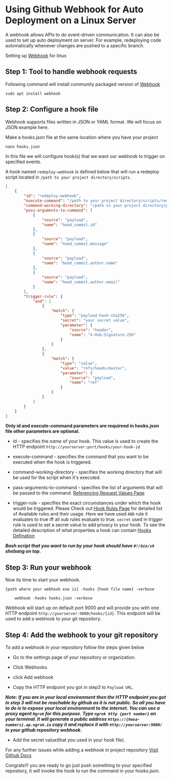 # Using Github Webhook for Auto Deployment on a Linux Server 
A webhook allows APIs to do event-driven communication. It can also be used to set up auto deployment on server. For example, redeploying code automatically whenever changes are pushed to a specific branch.

Setting up [Webhook](https://github.com/adnanh/webhook) for linux
## Step 1: Tool to handle webhook requests
Following command will install community packaged version of [Webhook](https://github.com/adnanh/webhook)

```terminal 
sudo apt install webhook
```

## Step 2: Configure a hook file
Webhook supports files written in JSON or YAML format. We will focus on JSON example here. 

Make a hooks.json file at the same location where you have your project 
```terminal
nano hooks.json
```
In this file we will configure hook(s) that we want our webhook to trigger on specified events.


A hook named `redeploy-webhook` is defined below that will run a redeploy script located in `/path to your project directory/scripts`.

```json
[
    {
        "id": "redeploy-webhook",
        "execute-command": "/path to your project directory/scripts/redeploy.sh",
        "command-working-directory": "/path to your project directory/project name",
        "pass-arguments-to-command": [
            {
                "source": "payload",
                "name": "head_commit.id"
            },
            {
                "source": "payload",
                "name": "head_commit.message"
            },
            {
                "source": "payload",
                "name": "head_commit.author.name"
            },
            {
                "source": "payload",
                "name": "head_commit.author.email"
            }
        ],
        "trigger-rule": {
            "and": [
                {
                    "match": {
                        "type": "payload-hash-sha256",
                        "secret": "your secret value",
                        "parameter": {
                            "source": "header",
                            "name": "X-Hub-Signature-256"
                        }
                    }
                },
                {
                    "match": {
                        "type": "value",
                        "value": "refs/heads/master",
                        "parameter": {
                            "source": "payload",
                            "name": "ref"
                        }
                    }
                }
            ]
        }
    }
]

```
**Only id and execute-command parameters are requireed in hooks.json file other parameters are optional.**

- id - specifies the *name* of your hook. This value is used to create the HTTP endpoint `http://yourserver:port/hooks/your-hook-id`

- execute-command - specifies the command that you want to be executed when the hook is triggered.

- command-working-directory - specifies the working directory that will be used for the script when it's executed.

- pass-arguments-to-command - specifies the list of arguments that will be passed to the command. [Referencing Request Values Page](https://github.com/adnanh/webhook/blob/master/docs/Referencing-Request-Values.md)

- trigger-rule - specifies the exact circumstances under which the hook would be triggered. Please Check out [Hook Rules Page](https://github.com/adnanh/webhook/blob/master/docs/Hook-Rules.md) for detailed list of Available rules and their usage. Here we have used `AND` rule it evaluates to true iff all sub rules evaluate to true. `secret` used in trigger rule is used to set a secret value to add privacy to your hook. 
To see the detailed description of what properties a hook can contain [Hooks Defination](https://github.com/adnanh/webhook/blob/master/docs/Hook-Definition.md)

***Bash script that you want to run by your hook should have  `#!/bin/sh`  shebang on top.***

## Step 3: Run your webhook
Now its time to start your webhook.

`{path where your webhook exe is} -hooks {hook file name} -verbose`
```terminal
    webhook -hooks hooks.json -verbose
```	
Webhook will start up on default port 9000 and will provide you with one HTTP endpoint `http://yourserver:9000/hooks/{id}`. This endpoint will be used to add a webhook to your git repository.

## Step 4: Add the webhook to your git repository

To add a webhook in your repository follow the steps given below

- Go to the settings page of your repository or organization.

- Click Webhooks

- click Add webhook

- Copy the HTTP endpoint you got in step3 to `Payload URL`.

***Note: If you are in your local environment then the HTTP endpoint you got in step 3 will not be reachable by github as it is not public. So all you have to do is to expose your local environment to the internet. You can use a proxy agent `Ngrok` for this purpose. Type `ngrok http {port number}` on your terminal. It will generate a public address `https://{hexa-numbers}.ap.ngrok.io` copy it and replace it with `http://yourserver:9000/` in your github repository webhook.***

- Add the secret value(that you used in your hook file).

For any further issues while adding a webhook in project repository [Visit Github Docs](https://docs.github.com/en/developers/webhooks-and-events/webhooks/creating-webhooks)


Congrats!!! you are ready to go just push something to your specified repository, it will invoke the hook to run the command in your hooks.json.
